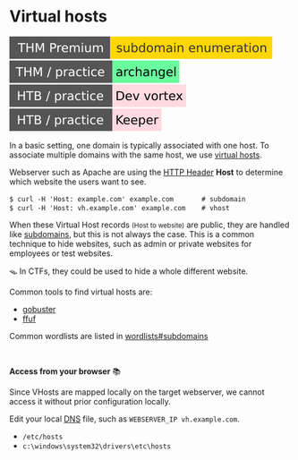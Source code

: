 # Virtual hosts

[![subdomainenumeration](../../../../_badges/thmp/subdomainenumeration.svg)](https://tryhackme.com/room/subdomainenumeration)
[![archangel](../../../../../cybersecurity/_badges/thm-p/archangel.svg)](https://tryhackme.com/r/room/archangel)
[![devvortex](../../../../_badges/htb-p/devvortex.svg)](https://app.hackthebox.com/machines/Devvortex)
[![keeper](../../../../_badges/htb-p/keeper.svg)](https://app.hackthebox.com/machines/Keeper)

<div class="row row-cols-lg-2"><div>

In a basic setting, one domain is typically associated with one host. To associate multiple domains with the same host, we use [virtual hosts](https://en.wikipedia.org/wiki/Virtual_hosting).

Webserver such as Apache are using the [HTTP Header](/operating-systems/networking/protocols/http.md#http-headers) **Host** to determine which website the users want to see.

```shell!
$ curl -H 'Host: example.com' example.com       # subdomain
$ curl -H 'Host: vh.example.com' example.com    # vhost
```

When these Virtual Host records <small>(Host to website)</small> are public, they are handled like [subdomains](subdomains.md), but this is not always the case. This is a common technique to hide websites, such as admin or private websites for employees or test websites.

🪤 In CTFs, they could be used to hide a whole different website.
</div><div>

Common tools to find virtual hosts are:

* [gobuster](/cybersecurity/red-team/tools/enumeration/web/gobuster.md#vhost-brute-force)
* [ffuf](/cybersecurity/red-team/tools/enumeration/web/ffuf.md#vhost-brute-force)

Common wordlists are listed in [wordlists#subdomains](/cybersecurity/red-team/_knowledge/topics/wordlists.md#subdomains)

<br>

**Access from your browser** 📚

Since VHosts are mapped locally on the target webserver, we cannot access it without prior configuration locally.

Edit your local [DNS](/operating-systems/networking/protocols/dns.md#linux-dns-configuration) file, such as `WEBSERVER_IP vh.example.com`.

* `/etc/hosts`
* `c:\windows\system32\drivers\etc\hosts`
</div></div>